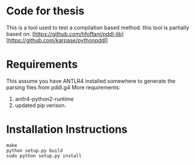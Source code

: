 # Code for thesis
This is a tool used to test a compilation based method. 
this tool is partially based on: 
 [https://github.com/hfoffani/pddl-lib]
 [https://github.com/karpase/pythonpddl]

# Requirements
This assume you have ANTLR4 installed somewhere to generate the parsing files from pddl.g4
More requirements:
1. antlr4-python2-runtime
2. updated pip verison.

# Installation Instructions
```
make
python setup.py build
sudo python setup.py install
```